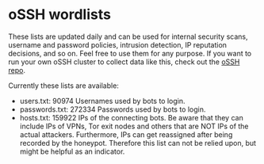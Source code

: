 # oSSH wordlists
These lists are updated daily and can be used for internal security scans, username and password policies, intrusion detection, IP reputation decisions, and so on. Feel free to use them for any purpose. If you want to run your own oSSH cluster to collect data like this, check out the [oSSH repo](https://github.com/toxyl/ossh).  

Currently these lists are available:  
- users.txt: 90974                                                                                                                                                                                                                                                                                                                                                                                                                                                                                                       Usernames used by bots to login. 
- passwords.txt: 272334                                                                                                                                                                                                                                                                                                                                                                                                                                                                                                       Passwords used by bots to login. 
- hosts.txt: 159922                                                                                                                                                                                                                                                                                                                                                                                                                                                                                                       IPs of the connecting bots. Be aware that they can include IPs of VPNs, Tor exit nodes and others that are NOT IPs of the actual attackers. Furthermore, IPs can get reassigned after being recorded by the honeypot. Therefore this list can not be relied upon, but might be helpful as an indicator.
